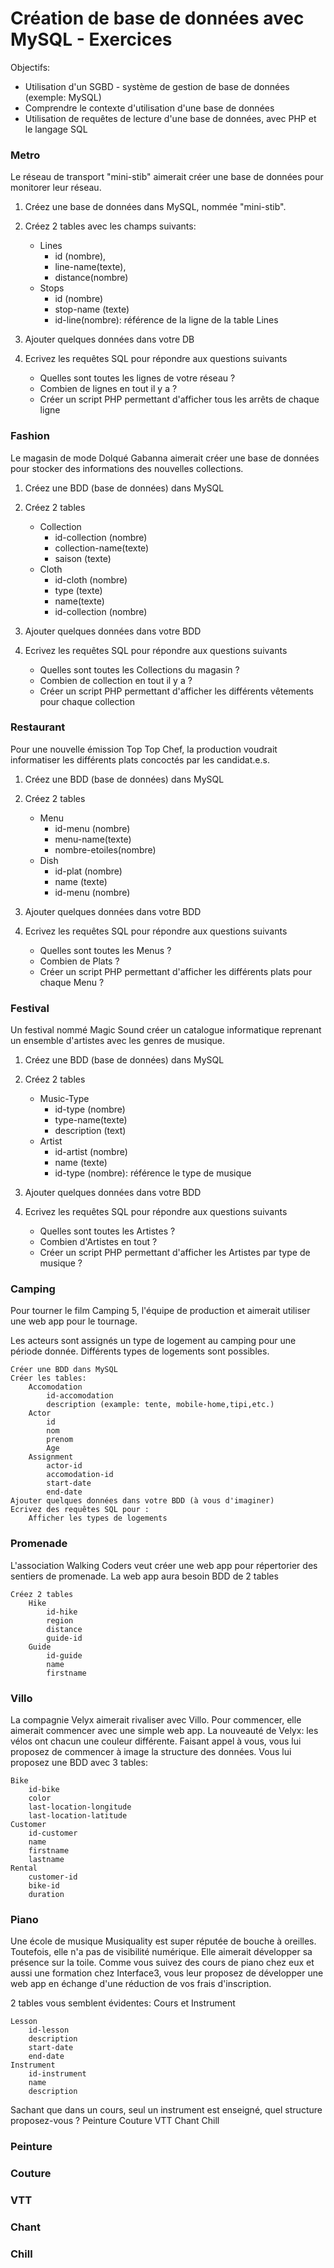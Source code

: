 # Création de base de données avec MySQL - Exercices

Objectifs:
- Utilisation d'un SGBD - système de gestion de base de données (exemple: MySQL)
- Comprendre le contexte d'utilisation d'une base de données 
- Utilisation de requêtes de lecture d'une base de données, avec PHP et le langage SQL 

### Metro

Le réseau de transport "mini-stib" aimerait créer une base de données pour monitorer leur réseau. 

1. Créez une base de données dans MySQL, nommée "mini-stib".  
2. Créez 2 tables avec les champs suivants: 
   - Lines
     - id (nombre), 
     - line-name(texte),
     - distance(nombre)
   - Stops
     - id (nombre)
     - stop-name (texte)
     - id-line(nombre): référence de la ligne de la table Lines

3. Ajouter quelques données dans votre DB
4. Ecrivez les requêtes SQL pour répondre  aux questions suivants
   - Quelles sont toutes les lignes de votre réseau ? 
   - Combien de lignes en tout il y a ? 
   - Créer un script PHP permettant d'afficher tous les arrêts de chaque ligne  


### Fashion

Le magasin de mode Dolqué Gabanna aimerait créer une base de données pour stocker des informations des nouvelles collections.


1. Créez une BDD (base de données) dans MySQL
2. Créez 2 tables 
   -  Collection 
      -  id-collection (nombre)
      -  collection-name(texte)
      -  saison (texte)
   -  Cloth
      -  id-cloth (nombre)
      -  type (texte) 
      -  name(texte)
      -  id-collection (nombre)

3. Ajouter quelques données dans votre BDD
4. Ecrivez les requêtes SQL pour répondre  aux questions suivants
   - Quelles sont toutes les Collections du magasin ? 
   - Combien de collection en tout il y a ? 
   - Créer un script PHP permettant d'afficher les différents vêtements pour chaque collection   


### Restaurant

Pour une nouvelle émission Top Top Chef, la production voudrait informatiser les différents plats concoctés par les candidat.e.s. 


1. Créez une BDD (base de données) dans MySQL
2. Créez 2 tables 
   -  Menu 
      -  id-menu (nombre)
      -  menu-name(texte)
      -  nombre-etoiles(nombre)
   -  Dish
      -  id-plat (nombre)
      -  name (texte) 
      -  id-menu (nombre)

3. Ajouter quelques données dans votre BDD
4. Ecrivez les requêtes SQL pour répondre  aux questions suivants
   - Quelles sont toutes les Menus ? 
   - Combien de Plats ? 
   - Créer un script PHP permettant d'afficher les différents plats pour chaque Menu ?  

### Festival 

Un festival nommé Magic Sound créer un catalogue informatique reprenant un ensemble d'artistes avec les genres de musique.  


1. Créez une BDD (base de données) dans MySQL
2. Créez 2 tables 
   -  Music-Type
      -  id-type (nombre)
      -  type-name(texte)
      -  description (text)
   -  Artist
      -  id-artist (nombre)
      -  name (texte) 
      -  id-type (nombre): référence le type de musique

3. Ajouter quelques données dans votre BDD
4. Ecrivez les requêtes SQL pour répondre  aux questions suivants
   - Quelles sont toutes les Artistes ? 
   - Combien d'Artistes en tout ? 
   - Créer un script PHP permettant d'afficher les Artistes par type de musique ?  


### Camping
Pour tourner le film Camping 5, l'équipe de production et aimerait utiliser une web app pour le tournage.

Les acteurs sont assignés un type de logement au camping pour une période donnée. Différents types de logements sont possibles.

    Créer une BDD dans MySQL
    Créer les tables:
        Accomodation
            id-accomodation
            description (example: tente, mobile-home,tipi,etc.)
        Actor
            id
            nom
            prenom
            Age
        Assignment
            actor-id
            accomodation-id
            start-date
            end-date
    Ajouter quelques données dans votre BDD (à vous d'imaginer)
    Ecrivez des requêtes SQL pour :
        Afficher les types de logements

### Promenade

L'association Walking Coders veut créer une web app pour répertorier des sentiers de promenade. La web app aura besoin BDD de 2 tables

    Créez 2 tables
        Hike
            id-hike
            region
            distance
            guide-id
        Guide
            id-guide
            name
            firstname

### Villo

La compagnie Velyx aimerait rivaliser avec Villo. Pour commencer, elle aimerait commencer avec une simple web app. La nouveauté de Velyx: les vélos ont chacun une couleur différente.
Faisant appel à vous, vous lui proposez de commencer à image la structure des données. Vous lui proposez une BDD avec 3 tables:

    Bike
        id-bike
        color
        last-location-longitude
        last-location-latitude
    Customer
        id-customer
        name
        firstname
        lastname
    Rental
        customer-id
        bike-id
        duration

### Piano

Une école de musique Musiquality est super réputée de bouche à oreilles. Toutefois, elle n'a pas de visibilité numérique. Elle aimerait développer sa présence sur la toile. Comme vous suivez des cours de piano chez eux et aussi une formation chez Interface3, vous leur proposez de développer une web app en échange d'une réduction de vos frais d'inscription.

2 tables vous semblent évidentes: Cours et Instrument

    Lesson
        id-lesson
        description
        start-date
        end-date
    Instrument
        id-instrument
        name
        description

Sachant que dans un cours, seul un instrument est enseigné, quel structure proposez-vous ?
Peinture
Couture
VTT
Chant
Chill







### Peinture 

### Couture

### VTT 

### Chant 

### Chill
